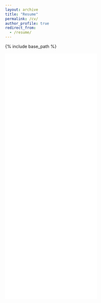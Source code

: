 ```yaml
---
layout: archive
title: "Resume"
permalink: /cv/
author_profile: true
redirect_from:
  - /resume/
---
```


{% include base_path %}

<embed src="{{ site.baseurl }}/files/Kevin_Liu_Resume.pdf" height="800" type='application/pdf'>
